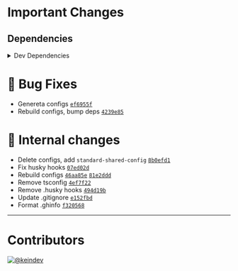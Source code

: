 # Important Changes

## Dependencies

<details>
<summary>Dev Dependencies</summary>

- Added **[@babel/plugin-transform-runtime](https://www.npmjs.com/package/@babel/plugin-transform-runtime/v/7.13.15)** with `^7.13.15`
- Added **[@babel/preset-env](https://www.npmjs.com/package/@babel/preset-env/v/7.13.15)** with `^7.13.15`
- Added **[@tagproject/ts-package-shared-config](https://www.npmjs.com/package/@tagproject/ts-package-shared-config/v/1.5.5)** with `^1.5.5`
- Added **[babel-jest](https://www.npmjs.com/package/babel-jest/v/26.6.3)** with `^26.6.3`
- Added **[rimraf](https://www.npmjs.com/package/rimraf/v/3.0.2)** with `^3.0.2`
- Bumped **[@graphql-codegen/cli](https://www.npmjs.com/package/@graphql-codegen/cli/v/1.21.4)** from `1.21.3` to `1.21.4`
- Bumped **[@graphql-codegen/near-operation-file-preset](https://www.npmjs.com/package/@graphql-codegen/near-operation-file-preset/v/1.18.0)** from `1.17.13` to `1.18.0`
- Bumped **[@graphql-codegen/typescript](https://www.npmjs.com/package/@graphql-codegen/typescript/v/1.22.0)** from `1.21.1` to `1.22.0`
- Bumped **[@graphql-codegen/typescript-graphql-request](https://www.npmjs.com/package/@graphql-codegen/typescript-graphql-request/v/3.1.1)** from `3.1.0` to `3.1.1`
- Bumped **[@graphql-codegen/typescript-operations](https://www.npmjs.com/package/@graphql-codegen/typescript-operations/v/1.17.16)** from `1.17.15` to `1.17.16`
- Bumped **[@types/jest](https://www.npmjs.com/package/@types/jest/v/26.0.23)** from `26.0.20` to `26.0.23`
- Bumped **[@types/node](https://www.npmjs.com/package/@types/node/v/15.0.1)** from `14.14.35` to `15.0.1`
- Bumped **[@typescript-eslint/eslint-plugin](https://www.npmjs.com/package/@typescript-eslint/eslint-plugin/v/4.22.0)** from `4.18.0` to `4.22.0`
- Bumped **[@typescript-eslint/parser](https://www.npmjs.com/package/@typescript-eslint/parser/v/4.22.0)** from `4.18.0` to `4.22.0`
- Bumped **[changelog-guru](https://www.npmjs.com/package/changelog-guru/v/2.3.0)** from `1.0.0` to `2.3.0`
- Bumped **[cspell](https://www.npmjs.com/package/cspell/v/5.3.12)** from `5.3.7` to `5.3.12`
- Bumped **[eslint](https://www.npmjs.com/package/eslint/v/7.25.0)** from `7.22.0` to `7.25.0`
- Bumped **[eslint-config-prettier](https://www.npmjs.com/package/eslint-config-prettier/v/8.3.0)** from `8.1.0` to `8.3.0`
- Bumped **[eslint-plugin-jest](https://www.npmjs.com/package/eslint-plugin-jest/v/24.3.6)** from `24.3.1` to `24.3.6`
- Bumped **[eslint-plugin-promise](https://www.npmjs.com/package/eslint-plugin-promise/v/5.1.0)** from `4.3.1` to `5.1.0`
- Bumped **[husky](https://www.npmjs.com/package/husky/v/6.0.0)** from `5.1.3` to `6.0.0`
- Bumped **[ts-jest](https://www.npmjs.com/package/ts-jest/v/26.5.5)** from `26.5.3` to `26.5.5`
- Bumped **[typedoc](https://www.npmjs.com/package/typedoc/v/0.20.36)** from `0.20.32` to `0.20.36`
- Bumped **[typedoc-plugin-markdown](https://www.npmjs.com/package/typedoc-plugin-markdown/v/3.7.2)** from `3.6.0` to `3.7.2`
- Bumped **[typescript](https://www.npmjs.com/package/typescript/v/4.2.4)** from `4.2.3` to `4.2.4`

</details>

# :bug: Bug Fixes

- Genereta configs [`ef6955f`](https://github.com/keindev/gh-gql/commit/ef6955f333e62cc25f18c22dedb2d76854ff557e)
- Rebuild configs, bump deps [`4239e85`](https://github.com/keindev/gh-gql/commit/4239e857ed3fc256da04ae9fcf390fe93023cb7a)

# :memo: Internal changes

- Delete configs, add `standard-shared-config` [`8b0efd1`](https://github.com/keindev/gh-gql/commit/8b0efd1a3cea3faabd9eda46921a32fdd3077683)
- Fix husky hooks [`07ed02d`](https://github.com/keindev/gh-gql/commit/07ed02d1500acd78ccaa8536801455964b34a520)
- Rebuild configs [`46aa85e`](https://github.com/keindev/gh-gql/commit/46aa85eeff9aa2f61505d504ff458e9ae4820032) [`81e2ddd`](https://github.com/keindev/gh-gql/commit/81e2dddf76352b10975b8d2a194e2f780a8de0df)
- Remove tsconfig [`4ef7f22`](https://github.com/keindev/gh-gql/commit/4ef7f2253b970f16892a1fec0907b382b151142d)
- Remove .husky hooks [`494d19b`](https://github.com/keindev/gh-gql/commit/494d19b1ce35f7a8b0520bbbf671df6484e8c41d)
- Update .gitignore [`e152fbd`](https://github.com/keindev/gh-gql/commit/e152fbd9b847bd9604f0b792a750a3376acf57f3)
- Format .ghinfo [`f320568`](https://github.com/keindev/gh-gql/commit/f320568b1fe37dafa94664dd472c2376afb3d07c)

---

# Contributors

[![@keindev](https://avatars.githubusercontent.com/u/4527292?v=4&s=40)](https://github.com/keindev)
